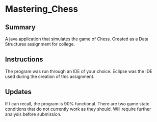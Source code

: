 # Mastering_Chess

## Summary
A java application that simulates the game of Chess. Created as a Data Structures assignment for college.

## Instructions
The program was run through an IDE of your choice. Eclipse was the IDE used during the creation of this assignment.

## Updates
If I can recall, the program is 90% functional. There are two game state conditions that do not currently work as they should. Will require further analysis before submission.
